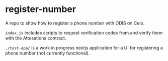 # register-number

A repo to show how to register a phone number with ODIS on Celo.

`index.js` includes scripts to request verification codes from and verify them with the Attesations contract.

`./test-app/` is a work in progress nextjs application for a UI for registering a phone number (not currently functional).
